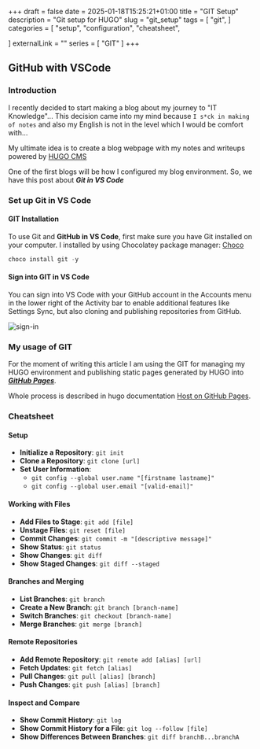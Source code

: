 +++ 
draft = false
date = 2025-01-18T15:25:21+01:00
title = "GIT Setup"
description = "Git setup for HUGO"
slug = "git_setup"
tags = [
    "git",
]
categories = [
    "setup",
    "configuration",
    "cheatsheet",

]
externalLink = ""
series = [
    "GIT"
    ]
+++

## GitHub with VSCode

### Introduction

I recently decided to start making a blog about my journey to "IT Knowledge"... This decision came into my mind because ```I s*ck in making of notes``` and also my English is not in the level which I would be comfort with...

My ultimate idea is to create a blog webpage with my notes and writeups powered by [HUGO CMS](https://gohugo.io/)

One of the first blogs will be how I configured my blog environment. So, we have this post about ***Git in VS Code***

### Set up Git in VS Code

#### GIT Installation

To use Git and **GitHub in VS Code**, first make sure you have Git installed on your computer.
I installed by using Chocolatey package manager: [Choco](https://chocolatey.org/)

```powershell
choco install git -y
```

#### Sign into GIT in VS Code

You can sign into VS Code with your GitHub account in the Accounts menu in the lower right of the Activity bar to enable additional features like Settings Sync, but also cloning and publishing repositories from GitHub.

![sign-in](/blog/images/signin.png)

### My usage of GIT

For the moment of writing this article I am using the GIT for managing my HUGO environment and publishing static pages generated by HUGO into [***GitHub Pages***](https://pages.github.com/).

Whole process is described in hugo documentation [Host on GitHub Pages](https://gohugo.io/hosting-and-deployment/hosting-on-github).

### Cheatsheet

#### Setup

- **Initialize a Repository**: `git init`
- **Clone a Repository**: `git clone [url]`
- **Set User Information**:
  - `git config --global user.name "[firstname lastname]"`
  - `git config --global user.email "[valid-email]"`

#### Working with Files

- **Add Files to Stage**: `git add [file]`
- **Unstage Files**: `git reset [file]`
- **Commit Changes**: `git commit -m "[descriptive message]"`
- **Show Status**: `git status`
- **Show Changes**: `git diff`
- **Show Staged Changes**: `git diff --staged`

#### Branches and Merging

- **List Branches**: `git branch`
- **Create a New Branch**: `git branch [branch-name]`
- **Switch Branches**: `git checkout [branch-name]`
- **Merge Branches**: `git merge [branch]`

#### Remote Repositories

- **Add Remote Repository**: `git remote add [alias] [url]`
- **Fetch Updates**: `git fetch [alias]`
- **Pull Changes**: `git pull [alias] [branch]`
- **Push Changes**: `git push [alias] [branch]`

#### Inspect and Compare

- **Show Commit History**: `git log`
- **Show Commit History for a File**: `git log --follow [file]`
- **Show Differences Between Branches**: `git diff branchB...branchA`
